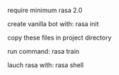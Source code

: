 require minimum rasa 2.0 

create vanilla bot with: rasa init

copy these files in project directory

run command: rasa train

lauch rasa with: rasa shell

